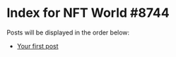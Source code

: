 # Index for NFT World #8744
Posts will be displayed in the order below:

- [Your first post](./001-first.md)

